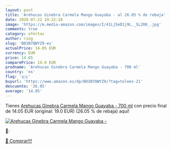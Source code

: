 ```yaml
---
layout: post
title: 'Arehucas Ginebra Carmela Mango Guayaba - al 26.05 % de rebaja'
date: 2020-07-22 19:22:18
image: 'https://m.media-amazon.com/images/I/41Lj5eD1j9L._SL200_.jpg'
comments: true
category: ofertas
author: ring
slug: 'B01N7QWYZ9-es'
actualPrice: 14.05 EUR
currency: EUR
price: 14.05
comparePrice: 19.0 EUR
prodname: 'Arehucas Ginebra Carmela Mango Guayaba - 700 ml'
country: 'es'
flag: '🇪🇸'
buyurl: 'https://www.amazon.es/dp/B01N7QWYZ9/?tag=tolees-21'
descuento: '26.05'
average: '14.05'
---
```


Tienes [Arehucas Ginebra Carmela Mango Guayaba - 700 ml](https://www.amazon.es/dp/B01N7QWYZ9/?tag=tolees-21) con precio final de  14.05 EUR (original: 19.0 EUR) (26.05 %  de rebaja) aqui!

[![Arehucas Ginebra Carmela Mango Guayaba -](https://m.media-amazon.com/images/I/41Lj5eD1j9L._SL200_.jpg)](https://www.amazon.es/dp/B01N7QWYZ9/?tag=tolees-21)

🔎:


[🛒 Comprar!!!](https://www.amazon.es/dp/B01N7QWYZ9/?tag=tolees-21)
